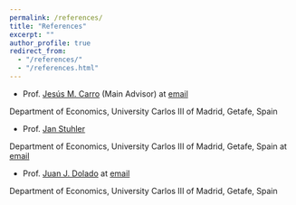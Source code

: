 ```yaml
---
permalink: /references/
title: "References"
excerpt: ""
author_profile: true
redirect_from: 
  - "/references/"
  - "/references.html"
---
```


* Prof. [Jesús M. Carro](http://www.eco.uc3m.es/~jcarro/) (Main Advisor) at [email](jcarro@eco.uc3m.es)

Department of Economics, University Carlos III of Madrid, Getafe, Spain

* Prof. [Jan Stuhler](https://janstuhler.com)

Department of Economics, University Carlos III of Madrid, Getafe, Spain at [email](jan.stuhler@uc3m.es) 

* Prof. [Juan J. Dolado](http://dolado.blogspot.com) at [email](dolado@eco.uc3m.es)

Department of Economics, University Carlos III of Madrid, Getafe, Spain 
